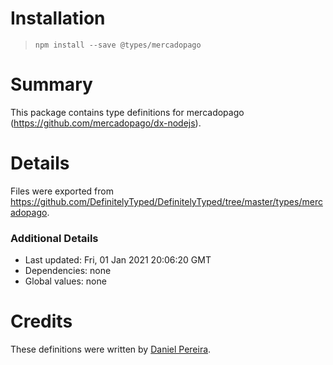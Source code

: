 # Installation
> `npm install --save @types/mercadopago`

# Summary
This package contains type definitions for mercadopago (https://github.com/mercadopago/dx-nodejs).

# Details
Files were exported from https://github.com/DefinitelyTyped/DefinitelyTyped/tree/master/types/mercadopago.

### Additional Details
 * Last updated: Fri, 01 Jan 2021 20:06:20 GMT
 * Dependencies: none
 * Global values: none

# Credits
These definitions were written by [Daniel Pereira](https://github.com/danieldspx).
